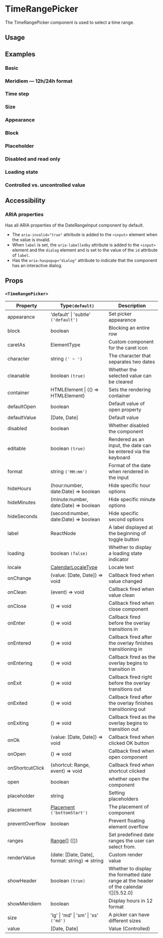 # TimeRangePicker

The TimeRangePicker component is used to select a time range.

## Usage

<!--{include:<import-guide>}-->

## Examples

### Basic

<!--{include:`basic.md`}-->

### Meridiem — 12h/24h format

<!--{include:`meridiem.md`}-->

### Time step

<!--{include:`time-step.md`}-->

### Size

<!--{include:`size.md`}-->

### Appearance

<!--{include:`appearance.md`}-->

### Block

<!--{include:`block.md`}-->

### Placeholder

<!--{include:`placeholder.md`}-->

### Disabled and read only

<!--{include:`disabled.md`}-->

### Loading state

<!--{include:`loading.md`}-->

### Controlled vs. uncontrolled value

<!--{include:`controlled.md`}-->

## Accessibility

### ARIA properties

Has all ARIA properties of the DateRangeInput component by default.

- The `aria-invalid="true"` attribute is added to the `<input>` element when the value is invalid.
- When `label` is set, the `aria-labelledby` attribute is added to the `<input>` element and the `dialog` element and is set to the value of the `id` attribute of `label`.
- Has the `aria-haspopup="dialog"` attribute to indicate that the component has an interactive dialog.

## Props

### `<TimeRangePicker>`

| Property        | Type`(default)`                                        | Description                                                                               |
| --------------- | ------------------------------------------------------ | ----------------------------------------------------------------------------------------- |
| appearance      | 'default' \| 'subtle' `('default')`                    | Set picker appearence                                                                     |
| block           | boolean                                                | Blocking an entire row                                                                    |
| caretAs         | ElementType                                            | Custom component for the caret icon                                                       |
| character       | string `(' ~ ')`                                       | The character that separates two dates                                                    |
| cleanable       | boolean `(true)`                                       | Whether the selected value can be cleared                                                 |
| container       | HTMLElement \| (() => HTMLElement)                     | Sets the rendering container                                                              |
| defaultOpen     | boolean                                                | Default value of open property                                                            |
| defaultValue    | [Date, Date]                                           | Default value                                                                             |
| disabled        | boolean                                                | Whether disabled the component                                                            |
| editable        | boolean `(true)`                                       | Rendered as an input, the date can be entered via the keyboard                            |
| format          | string `('HH:mm')`                                     | Format of the date when rendered in the input                                             |
| hideHours       | (hour:number, date:Date) => boolean                    | Hide specific hour options                                                                |
| hideMinutes     | (minute:number, date:Date) => boolean                  | Hide specific minute options                                                              |
| hideSeconds     | (second:number, date:Date) => boolean                  | Hide specific second options                                                              |
| label           | ReactNode                                              | A label displayed at the beginning of toggle button                                       |
| loading         | boolean `(false)`                                      | Whether to display a loading state indicator                                              |
| locale          | [CalendarLocaleType](/guide/i18n/#calendar)            | Locale text                                                                               |
| onChange        | (value: [Date, Date]) => void                          | Callback fired when value changed                                                         |
| onClean         | (event) => void                                        | Callback fired when value clean                                                           |
| onClose         | () => void                                             | Callback fired when close component                                                       |
| onEnter         | () => void                                             | Callback fired before the overlay transitions in                                          |
| onEntered       | () => void                                             | Callback fired after the overlay finishes transitioning in                                |
| onEntering      | () => void                                             | Callback fired as the overlay begins to transition in                                     |
| onExit          | () => void                                             | Callback fired right before the overlay transitions out                                   |
| onExited        | () => void                                             | Callback fired after the overlay finishes transitioning out                               |
| onExiting       | () => void                                             | Callback fired as the overlay begins to transition out                                    |
| onOk            | (value: [Date, Date]) => void                          | Callback fired when clicked OK button                                                     |
| onOpen          | () => void                                             | Callback fired when open component                                                        |
| onShortcutClick | (shortcut: Range, event) => void                       | Callback fired when shortcut clicked                                                      |
| open            | boolean                                                | whether open the component                                                                |
| placeholder     | string                                                 | Setting placeholders                                                                      |
| placement       | [Placement](#code-ts-placement-code) `('bottomStart')` | The placement of component                                                                |
| preventOverflow | boolean                                                | Prevent floating element overflow                                                         |
| ranges          | [Range[]](#code-ts-range-code) ([])                    | Set predefined date ranges the user can select from.                                      |
| renderValue     | (date: [Date, Date], format: string) => string         | Custom render value                                                                       |
| showHeader      | boolean `(true)`                                       | Whether to display the formatted date range at the header of the calendar<br/>![][5.52.0] |
| showMeridiem    | boolean                                                | Display hours in 12 format                                                                |
| size            | 'lg' \| 'md' \| 'sm' \| 'xs' `('md')`                  | A picker can have different sizes                                                         |
| value           | [Date, Date]                                           | Value (Controlled)                                                                        |

<!--{include:(_common/types/placement.md)}-->
